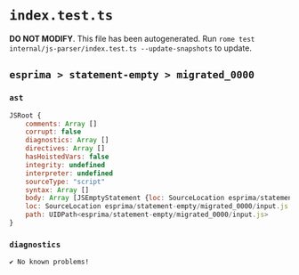 # `index.test.ts`

**DO NOT MODIFY**. This file has been autogenerated. Run `rome test internal/js-parser/index.test.ts --update-snapshots` to update.

## `esprima > statement-empty > migrated_0000`

### `ast`

```javascript
JSRoot {
	comments: Array []
	corrupt: false
	diagnostics: Array []
	directives: Array []
	hasHoistedVars: false
	integrity: undefined
	interpreter: undefined
	sourceType: "script"
	syntax: Array []
	body: Array [JSEmptyStatement {loc: SourceLocation esprima/statement-empty/migrated_0000/input.js 1:0-1:1}]
	loc: SourceLocation esprima/statement-empty/migrated_0000/input.js 1:0-2:0
	path: UIDPath<esprima/statement-empty/migrated_0000/input.js>
}
```

### `diagnostics`

```
✔ No known problems!

```
